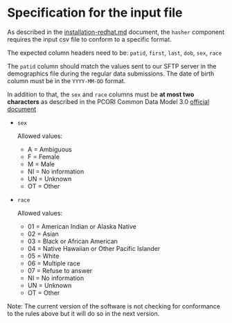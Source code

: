 # Specification for the input file

As described in the [installation-redhat.md](installation-redhat.md) document,
the `hasher` component requires the input csv file to conform to a specific
format.

The expected column headers need to be:
`patid`, `first`, `last`, `dob`, `sex`, `race`

The `patid` column should match the values sent to our SFTP server in the
demographics file during the regular data submissions. The date of birth 
column must be in the `YYYY-MM-DD` format.

In addition to that, the `sex` and `race` columns must be **at most two 
characters** as described in the PCORI Common Data Model 3.0 
[official document](http://www.pcornet.org/wp-content/uploads/2014/07/2015-07-29-PCORnet-Common-Data-Model-v3dot0-RELEASE.pdf)

- `sex`

    Allowed values:

    * A  = Ambiguous
    * F  = Female
    * M  = Male
    * NI = No information
    * UN = Unknown
    * OT = Other

- `race`

    Allowed values:

	* 01 = American Indian or Alaska Native
	* 02 = Asian
	* 03 = Black or African American
	* 04 = Native Hawaiian or Other Pacific Islander
	* 05 = White
	* 06 = Multiple race
	* 07 = Refuse to answer
	* NI = No information
	* UN = Unknown
	* OT = Other

Note: The current version of the software is not checking for conformance to the
rules above but it will do so in the next version.
